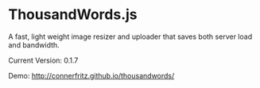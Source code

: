 ThousandWords.js
=============

A fast, light weight image resizer and uploader that saves both server load and bandwidth.

Current Version: 0.1.7

Demo: http://connerfritz.github.io/thousandwords/
